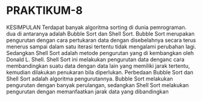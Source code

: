 # PRAKTIKUM-8

KESIMPULAN
Terdapat banyak algoritma sorting di dunia pemrograman. dua di antaranya 
adalah Bubble Sort dan Shell Sort. Bubble Sort merupakan pengurutan dengan cara 
pertukaran data dengan disebelahnya secara terus menerus sampai dalam satu iterasi 
tertentu tidak mengalami perubahan lagi. Sedangkan Shell Sort adalah metode 
pengurutan yang di kembangkan oleh Donald L. Shell. Shell Sort ini melakukan 
pengurutan data denganc cara membandingkan suatu data dengan data lain yang 
memiliki jarak tertentu, kemudian dilakukan penukaran bila diperlukan.
Perbedaan Bubble Sort dan Shell Sort adalah algoritma pengurutannya. Bubble 
Sort melakukan pengurutan dengan banyak perulangan, sedangkan Shell Sort 
melakukan pengurutan dengan memanfaatkan jarak data yang dibandingkan
